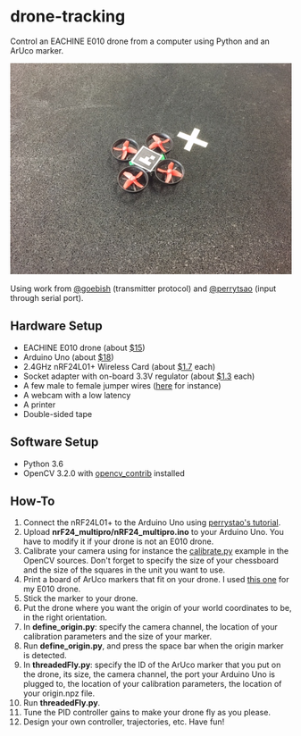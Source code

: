 # drone-tracking
Control an EACHINE E010 drone from a computer using Python and an ArUco marker.

![EACHINE E010 with an ArUco marker](images/readme.jpg)

Using work from [@goebish](https://github.com/goebish/nrf24_multipro) (transmitter protocol) and [@perrytsao](https://github.com/perrytsao/nrf24_cx10_pc) (input through serial port).

## Hardware Setup
- EACHINE E010 drone (about [$15](http://www.banggood.com/Eachine-E010-Mini-2_4G-4CH-6-Axis-Headless-Mode-RC-Quadcopter-RTF-p-1066972.html))
- Arduino Uno (about [$18](https://www.amazon.com/Arduino-Uno-R3-Microcontroller-A000066/dp/B008GRTSV6))
- 2.4GHz nRF24L01+ Wireless Card (about [$1.7](https://www.amazon.com/gp/product/B015PREUOE/) each)
- Socket adapter with on-board 3.3V regulator (about [$1.3](https://www.amazon.com/gp/product/B01M61530E/) each)
- A few male to female jumper wires ([here](https://www.amazon.com/gp/product/B00PBZMN7C/) for instance)
- A webcam with a low latency
- A printer
- Double-sided tape

## Software Setup
- Python 3.6
- OpenCV 3.2.0 with [opencv_contrib](https://github.com/opencv/opencv_contrib) installed

## How-To

1. Connect the nRF24L01+ to the Arduino Uno using [perrystao's tutorial](https://github.com/perrytsao/nrf24_cx10_pc/blob/master/README.md).
2. Upload **nrF24_multipro/nRF24_multipro.ino** to your Arduino Uno. You have to modify it if your drone is not an E010 drone.
3. Calibrate your camera using for instance the [calibrate.py](https://github.com/opencv/opencv/blob/master/samples/python/calibrate.py) example in the OpenCV sources. Don't forget to specify the size of your chessboard and the size of the squares in the unit you want to use.
4. Print a board of ArUco markers that fit on your drone. I used [this one](images/board.jpg) for my E010 drone.
5. Stick the marker to your drone.
6. Put the drone where you want the origin of your world coordinates to be, in the right orientation.
7. In **define_origin.py**: specify the camera channel, the location of your calibration parameters and the size of your marker.
8. Run **define_origin.py**, and press the space bar when the origin marker is detected.
9. In **threadedFly.py**: specify the ID of the ArUco marker that you put on the drone, its size, the camera channel, the port your Arduino Uno is plugged to, the location of your calibration parameters, the location of your origin.npz file.
10. Run **threadedFly.py**.
11. Tune the PID controller gains to make your drone fly as you please.
12. Design your own controller, trajectories, etc. Have fun!

